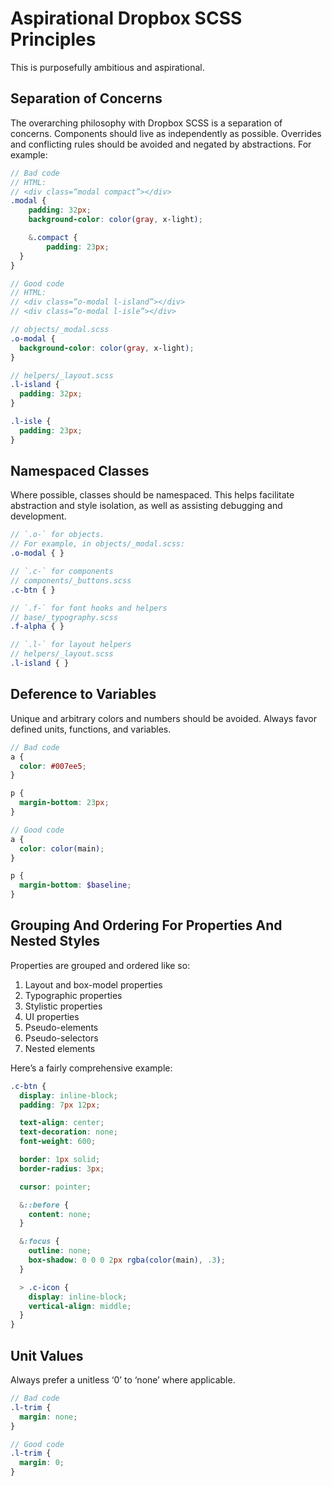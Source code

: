 # Aspirational Dropbox SCSS Principles

This is purposefully ambitious and aspirational.

## Separation of Concerns
The overarching philosophy with Dropbox SCSS is a separation of concerns. Components should live as independently as possible. Overrides and conflicting rules should be avoided and negated by abstractions. For example:

```scss
// Bad code
// HTML:
// <div class=“modal compact”></div>
.modal {
	padding: 32px;
	background-color: color(gray, x-light);

	&.compact {
		padding: 23px;
  }
}

// Good code
// HTML:
// <div class=“o-modal l-island”></div>
// <div class=“o-modal l-isle”></div>

// objects/_modal.scss
.o-modal {
  background-color: color(gray, x-light);
}

// helpers/_layout.scss
.l-island {
  padding: 32px;
}

.l-isle {
  padding: 23px;
}
```

## Namespaced Classes
Where possible, classes should be namespaced. This helps facilitate abstraction and style isolation, as well as assisting debugging and development.

```scss
// `.o-` for objects.
// For example, in objects/_modal.scss:
.o-modal { }

// `.c-` for components
// components/_buttons.scss
.c-btn { }

// `.f-` for font hooks and helpers
// base/_typography.scss
.f-alpha { }

// `.l-` for layout helpers
// helpers/_layout.scss
.l-island { }
```

## Deference to Variables
Unique and arbitrary colors and numbers should be avoided. Always favor defined units, functions, and variables.

```scss
// Bad code
a {
  color: #007ee5;
}

p {
  margin-bottom: 23px;
}

// Good code
a {
  color: color(main);
}

p {
  margin-bottom: $baseline;
}
```

## Grouping And Ordering For Properties And Nested Styles
Properties are grouped and ordered like so:

1. Layout and box-model properties
2. Typographic properties
3. Stylistic properties
4. UI properties
5. Pseudo-elements
6. Pseudo-selectors
7. Nested elements

Here’s a fairly comprehensive example:

```scss
.c-btn {
  display: inline-block;
  padding: 7px 12px;

  text-align: center;
  text-decoration: none;
  font-weight: 600;

  border: 1px solid;
  border-radius: 3px;

  cursor: pointer;

  &::before {
    content: none;
  }

  &:focus {
    outline: none;
    box-shadow: 0 0 0 2px rgba(color(main), .3);
  }

  > .c-icon {
    display: inline-block;
    vertical-align: middle;
  }
}
```

## Unit Values
Always prefer a unitless ‘0’ to ‘none’ where applicable.

```scss
// Bad code
.l-trim {
  margin: none;
}

// Good code
.l-trim {
  margin: 0;
}
```